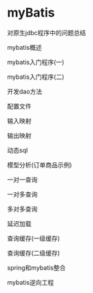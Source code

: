 # myBatis

对原生jdbc程序中的问题总结

mybatis概述

mybatis入门程序(一)

mybatis入门程序(二)

开发dao方法

配置文件

输入映射

输出映射

动态sql

模型分析(订单商品示例)

一对一查询

一对多查询

多对多查询

延迟加载

查询缓存(一级缓存)

查询缓存(二级缓存)

spring和mybatis整合

mybatis逆向工程





